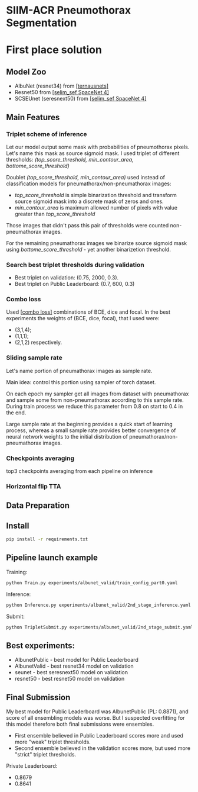 # SIIM-ACR Pneumothorax Segmentation

# First place solution 

## Model Zoo
- AlbuNet (resnet34) from [\[ternausnets\]](https://github.com/ternaus/TernausNet)
- Resnet50 from [\[selim_sef SpaceNet 4\]](https://github.com/SpaceNetChallenge/SpaceNet_Off_Nadir_Solutions/tree/master/selim_sef/zoo)
- SCSEUnet (seresnext50) from \[[selim_sef SpaceNet 4\]](https://github.com/SpaceNetChallenge/SpaceNet_Off_Nadir_Solutions/tree/master/selim_sef/zoo)

## Main Features
### Triplet scheme of inference
Let our model output some mask with probabilities of pneumothorax pixels. Let's name this mask as source sigmoid mask. 
I used triplet of different thresholds: *(top_score_threshold, min_contour_area, bottome_score_threshold)* 

Doublet *(top_score_threshold, min_contour_area)* used instead of classification models for pneumathorax/non-pneumathorax images: 
- *top_score_threshold* is simple binarization threshold and transform source sigmoid mask into a discrete mask of zeros and ones.
- *min_contour_area* is maximum allowed number of pixels with value greater than *top_score_threshold*

Those images that didn't pass this pair of thresholds were counted non-pneumathorax images. 

For the remaining pneumathorax images we binarize source sigmoid mask using *bottome_score_threshold* - yet another binarizetion threshold. 

### Search best triplet thresholds during validation 
- Best triplet on validation: (0.75, 2000, 0.3).
- Best triplet on Public Leaderboard: (0.7, 600, 0.3)

### Combo loss
Used \[[combo loss\]](https://github.com/SpaceNetChallenge/SpaceNet_Off_Nadir_Solutions/blob/master/selim_sef/training/losses.py) combinations of BCE, dice and focal. In the best experiments the weights of (BCE, dice, focal), that I used were:
- (3,1,4);
- (1,1,1);
- (2,1,2) respectively.
 
### Sliding sample rate
Let's name portion of pneumathorax images as sample rate.

Main idea: control this portion using sampler of torch dataset. 

On each epoch my sampler get all images from dataset with pneumathorax and sample some from non-pneumathorax according to this sample rate. During train process we reduce this parameter from 0.8 on start to 0.4 in the end.

Large sample rate at the beginning provides a quick start of learning process, whereas a small sample rate provides better convergence of neural network weights to the initial distribution of pneumathorax/non-pneumathorax images.

### Checkpoints averaging
top3 checkpoints averaging from each pipeline on inference

### Horizontal flip TTA

## Data Preparation

## Install
```bash
pip install -r requirements.txt
```

## Pipeline launch example
Training:
```bash
python Train.py experiments/albunet_valid/train_config_part0.yaml
```
Inference:
```bash
python Inference.py experiments/albunet_valid/2nd_stage_inference.yaml
```
Submit:
```bash
python TripletSubmit.py experiments/albunet_valid/2nd_stage_submit.yaml
```

## Best experiments:
- AlbunetPublic - best model for Public Leaderboard
- AlbunetValid - best resnet34 model on validation
- seunet - best seresnext50 model on validation
- resnet50 - best resnet50 model on validation


## Final Submission
My best model for Public Leaderboard was AlbunetPublic (PL: 0.8871), and score of all ensembling models was worse.
But I suspected overfitting for this model therefore both final submissions were ensembles.

- First ensemble believed in Public Leaderboard scores more and used more "weak" triplet thresholds.
- Second ensemble believed in the validation scores more, but used more "strict" triplet thresholds.

Private Leaderboard:
- 0.8679
- 0.8641


